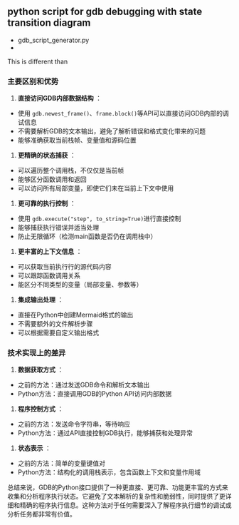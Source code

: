 ## python script for gdb debugging with state transition diagram

- gdb_script_generator.py
- 

This is different than

### 主要区别和优势

1. **直接访问GDB内部数据结构** ：

* 使用 `gdb.newest_frame()`、`frame.block()`等API可以直接访问GDB内部的调试信息
* 不需要解析GDB的文本输出，避免了解析错误和格式变化带来的问题
* 能够准确获取当前栈帧、变量值和源码位置

1. **更精确的状态捕获** ：

* 可以遍历整个调用栈，不仅仅是当前帧
* 能够区分函数调用和返回
* 可以访问所有局部变量，即使它们未在当前上下文中使用

1. **更可靠的执行控制** ：

* 使用 `gdb.execute("step", to_string=True)`进行直接控制
* 能够捕获执行错误并适当处理
* 防止无限循环（检测main函数是否仍在调用栈中）

1. **更丰富的上下文信息** ：

* 可以获取当前执行行的源代码内容
* 可以跟踪函数调用关系
* 能区分不同类型的变量（局部变量、参数等）

1. **集成输出处理** ：

* 直接在Python中创建Mermaid格式的输出
* 不需要额外的文件解析步骤
* 可以根据需要自定义输出格式

### 技术实现上的差异

1. **数据获取方式** ：

* 之前的方法：通过发送GDB命令和解析文本输出
* Python方法：直接调用GDB的Python API访问内部数据

1. **程序控制方式** ：

* 之前的方法：发送命令字符串，等待响应
* Python方法：通过API直接控制GDB执行，能够捕获和处理异常

1. **状态表示** ：

* 之前的方法：简单的变量键值对
* Python方法：结构化的调用栈表示，包含函数上下文和变量作用域

总结来说，GDB的Python接口提供了一种更直接、更可靠、功能更丰富的方式来收集和分析程序执行状态。它避免了文本解析的复杂性和脆弱性，同时提供了更详细和精确的程序执行信息。这种方法对于任何需要深入了解程序执行细节的调试或分析任务都非常有价值。
